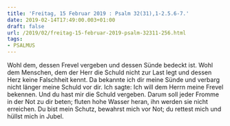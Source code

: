```yaml
---
title: 'Freitag, 15 Februar 2019 : Psalm 32(31),1-2.5.6-7.'
date: 2019-02-14T17:49:00.003+01:00
draft: false
url: /2019/02/freitag-15-februar-2019-psalm-32311-256.html
tags: 
- PSALMUS
---
```


Wohl dem, dessen Frevel vergeben und dessen Sünde bedeckt ist. Wohl dem Menschen, dem der Herr die Schuld nicht zur Last legt und dessen Herz keine Falschheit kennt. Da bekannte ich dir meine Sünde und verbarg nicht länger meine Schuld vor dir. Ich sagte: Ich will dem Herrn meine Frevel bekennen. Und du hast mir die Schuld vergeben. Darum soll jeder Fromme in der Not zu dir beten; fluten hohe Wasser heran, ihn werden sie nicht erreichen. Du bist mein Schutz, bewahrst mich vor Not; du rettest mich und hüllst mich in Jubel.